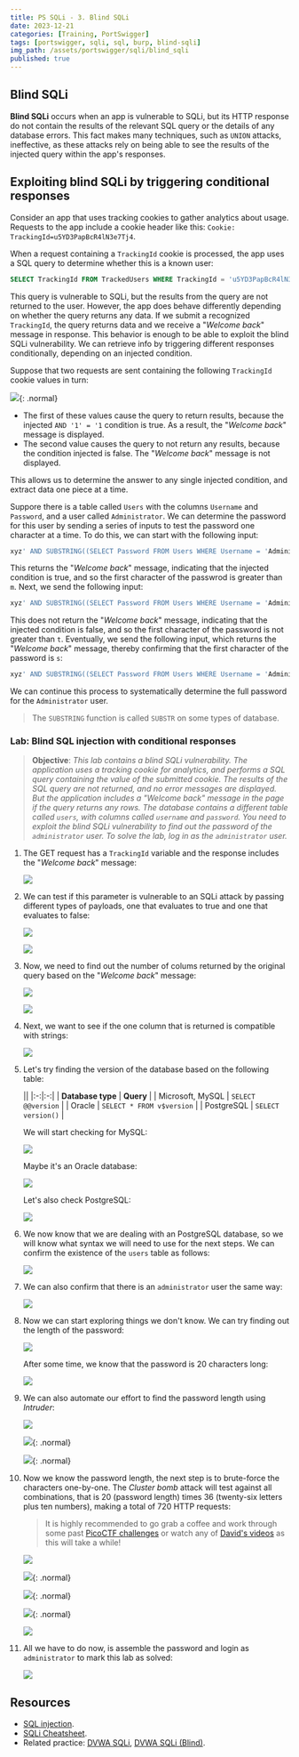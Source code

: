 ```yaml
---
title: PS SQLi - 3. Blind SQLi
date: 2023-12-21
categories: [Training, PortSwigger]
tags: [portswigger, sqli, sql, burp, blind-sqli]
img_path: /assets/portswigger/sqli/blind_sqli
published: true
---
```


## Blind SQLi

**Blind SQLi** occurs when an app is vulnerable to SQLi, but its HTTP response do not contain the results of the relevant SQL query or the details of any database errors. This fact makes many techniques, such as `UNION` attacks, ineffective, as these attacks rely on being able to see the results of the injected query within the app's responses.

## Exploiting blind SQLi by triggering conditional responses

Consider an app that uses tracking cookies to gather analytics about usage. Requests to the app include a cookie header like this: `Cookie: TrackingId=u5YD3PapBcR4lN3e7Tj4`.

When a request containing a `TrackingId` cookie is processed, the app uses a SQL query to determine whether this is a known user:

```sql
SELECT TrackingId FROM TrackedUsers WHERE TrackingId = 'u5YD3PapBcR4lN3e7Tj4'
```

This query is vulnerable to SQLi, but the results from the query are not returned to the user. However, the app does behave differently depending on whether the query returns any data. If we submit a recognized `TrackingId`, the query returns data and we receive a "*Welcome back*" message in response.
This behavior is enough to be able to exploit the blind SQLi vulnerability. We can retrieve info by triggering different responses conditionally, depending on an injected condition.

Suppose that two requests are sent containing the following `TrackingId` cookie values in turn:

![](cookie_values.png){: .normal}

- The first of these values cause the query to return results, because the injected `AND '1' = '1` condition is true. As a result, the "*Welcome back*" message is displayed.
- The second value causes the query to not return any results, because the condition injected is false. The "*Welcome back*" message is not displayed.

This allows us to determine the answer to any single injected condition, and extract data one piece at a time.

Suppore there is a table called `Users` with the columns `Username` and `Password`, and a user called `Administrator`. We can determine the password for this user by sending a series of inputs to test the password one character at a time. To do this, we can start with the following input:

```sql
xyz' AND SUBSTRING((SELECT Password FROM Users WHERE Username = 'Administrator'), 1, 1) > 'm
```

This returns the "*Welcome back*" message, indicating that the injected condition is true, and so the first character of the passwrod is greater than `m`. Next, we send the following input:

```sql
xyz' AND SUBSTRING((SELECT Password FROM Users WHERE Username = 'Administrator'), 1, 1) > 't
```

This does not return the "*Welcome back*" message, indicating that the injected condition is false, and so the first character of the password is not greater than `t`. Eventually, we send the following input, which returns the "*Welcome back*" message, thereby confirming that the first character of the password is `s`:

```sql
xyz' AND SUBSTRING((SELECT Password FROM Users WHERE Username = 'Administrator'), 1, 1) = 's
```

We can continue this process to systematically determine the full password for the `Administrator` user.

> The `SUBSTRING` function is called `SUBSTR` on some types of database.

### Lab: Blind SQL injection with conditional responses

> **Objective**: _This lab contains a blind SQLi vulnerability. The application uses a tracking cookie for analytics, and performs a SQL query containing the value of the submitted cookie. The results of the SQL query are not returned, and no error messages are displayed. But the application includes a "*Welcome back*" message in the page if the query returns any rows. The database contains a different table called `users`, with columns called `username` and `password`. You need to exploit the blind SQLi vulnerability to find out the password of the `administrator` user. To solve the lab, log in as the `administrator` user._

1. The GET request has a `TrackingId` variable and the response includes the "*Welcome back*" message:

    ![](lab1_home_burp.png)

2. We can test if this parameter is vulnerable to an SQLi attack by passing different types of payloads, one that evaluates to true and one that evaluates to false:

    ![](lab1_sqli_test.png)

    ![](lab1_sqli_test2.png)

3. Now, we need to find out the number of colums returned by the original query based on the "*Welcome back*" message:

    ![](lab1_orderby1.png)

    ![](lab1_orderby2.png)

4. Next, we want to see if the one column that is returned is compatible with strings:

    ![](lab1_datatypes.png)

5. Let's try finding the version of the database based on the following table:

    ||
    |:-:|:-:|
    | **Database type** | **Query** |
    | Microsoft, MySQL | `SELECT @@version` |
    | Oracle | `SELECT * FROM v$version` |
    | PostgreSQL | `SELECT version()` |

    We will start checking for MySQL:

    ![](lab1_version.png)

    Maybe it's an Oracle database:

    ![](lab1_version1.png)

    Let's also check PostgreSQL:

    ![](lab1_version2.png)

6. We now know that we are dealing with an PostgreSQL database, so we will know what syntax we will need to use for the next steps. We can confirm the existence of the `users` table as follows:

    ![](lab1_users_table.png)

7. We can also confirm that there is an `administrator` user the same way:

    ![](lab1_admin_user.png)

8. Now we can start exploring things we don't know. We can try finding out the length of the password:

    ![](lab1_pass_length.png)

    After some time, we know that the password is 20 characters long:

    ![](lab1_pass_length.png)

9. We can also automate our effort to find the password length using *Intruder*:

    ![](lab1_intruder_pass_length_pos.png)

    ![](lab1_intruder_pass_length_payload.png){: .normal}

    ![](lab1_intruder_pass_length_results.png){: .normal}

10. Now we know the password length, the next step is to brute-force the characters one-by-one. The *Cluster bomb* attack will test against all combinations, that is 20 (password length) times 36 (twenty-six letters plus ten numbers), making a total of 720 HTTP requests:

    > It is highly recommended to go grab a coffee and work through some past [PicoCTF challenges](https://play.picoctf.org/practice) or watch any of [David's videos](https://www.youtube.com/@davidbombal/videos) as this will take a while!

    ![](lab1_intruder_final_pos.png)

    ![](lab1_intruder_final_payload1.png){: .normal}

    ![](lab1_intruder_final_payload2.png){: .normal}

    ![](lab1_intruder_final_grep.png){: .normal}

    ![](lab1_intruder_final_results.png)

11. All we have to do now, is assemble the password and login as `administrator` to mark this lab as solved:

    ![](lab1_solved.png)

## Resources

- [SQL injection](https://portswigger.net/web-security/learning-paths/sql-injection).
- [SQLi Cheatsheet](https://portswigger.net/web-security/sql-injection/cheat-sheet).
- Related practice: [DVWA SQLi](https://cspanias.github.io/posts/DVWA-SQL-Injection/), [DVWA SQLi (Blind)](https://cspanias.github.io/posts/DVWA-SQL-Injection-(Blind)/).